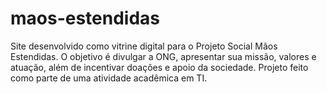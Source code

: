 # maos-estendidas
Site desenvolvido como vitrine digital para o Projeto Social Mãos Estendidas. O objetivo é divulgar a ONG, apresentar sua missão, valores e atuação, além de incentivar doações e apoio da sociedade. Projeto feito como parte de uma atividade acadêmica em TI.
